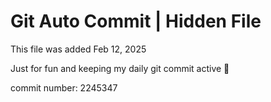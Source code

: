 # Git Auto Commit | Hidden File

This file was added Feb 12, 2025

Just for fun and keeping my daily git commit active 🤪

commit number: 2245347
